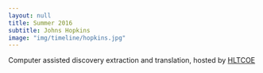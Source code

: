```yaml
---
layout: null
title: Summer 2016
subtitle: Johns Hopkins
image: "img/timeline/hopkins.jpg"
---
```

Computer assisted discovery extraction and translation, hosted by [HLTCOE](https://hltcoe.jhu.edu/research/scale/scale-2016/)